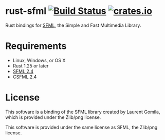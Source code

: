 rust-sfml [![Build Status](https://api.travis-ci.org/jeremyletang/rust-sfml.png?branch=master)](https://travis-ci.org/jeremyletang/rust-sfml) [![crates.io](http://meritbadge.herokuapp.com/sfml)](https://crates.io/crates/sfml)
=========

Rust bindings for [SFML](http://www.sfml-dev.org), the Simple and Fast Multimedia Library.

Requirements
=============

- Linux, Windows, or OS X
- Rust 1.25 or later
- [SFML 2.4](http://www.sfml-dev.org/download.php)
- [CSFML 2.4](http://www.sfml-dev.org/download/csfml/)

License
=======

This software is a binding of the SFML library created by Laurent Gomila, which is provided under the Zlib/png license.

This software is provided under the same license as SFML, the Zlib/png license.

